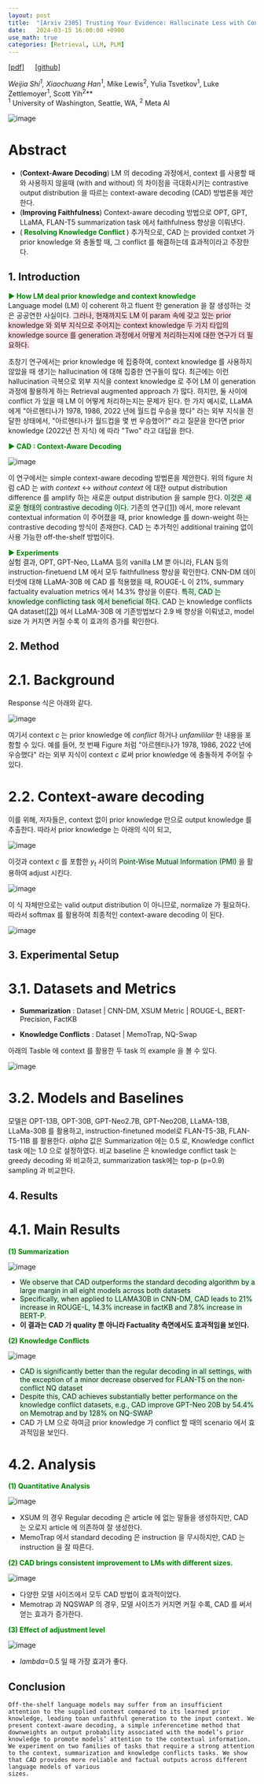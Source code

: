 ```yaml
---
layout: post
title:  "[Arxiv 2305] Trusting Your Evidence: Hallucinate Less with Context-aware Decoding"
date:   2024-03-15 16:00:00 +0900
use_math: true
categories: [Retrieval, LLM, PLM]
---
```


[[pdf]](https://arxiv.org/pdf/2305.14739.pdf) &emsp;
[[github]](https://github.com/hongshi97/CAD)

**Weijia Shi<sup>1*</sup>, Xiaochuang Han<sup>1*</sup>, Mike Lewis<sup>2</sup>, Yulia Tsvetkov<sup>1</sup>, Luke Zettlemoyer<sup>1</sup>, Scott Yih<sup>2</sup>**
<br><sup>1</sup> University of Washington, Seattle, WA, <sup>2</sup> Meta AI  &emsp;

![image](https://github.com/yong1-kim/yong1-kim.github.io/assets/42200027/e91e8ba5-39d6-40a4-b0e9-fe9c8d7dd42f)

# Abstract
- (**Context-Aware Decoding**) LM 의 decoding 과정에서, context 를 사용할 때와 사용하지 않을때 (with and without) 의 차이점을 극대화시키는 contrastive output distribution 을 따르는 context-aware decoding (CAD) 방법론을 제안한다.
- (**Improving Faithfulness**) Context-aware decoding 방법으로 OPT, GPT, LLaMA, FLAN-T5 summarization task 에서 faithfulness 향상을 이뤄낸다.
- (<span style='color:green;font-weight:bold'> Resolving Knowledge Conflict </span>) 추가적으로, CAD 는 provided contxet 가 prior knowledge 와 충돌할 때, 그 conflict 를 해결하는데 효과적이라고 주장한다.

## 1. Introduction

<span style='color:green;font-weight:bold'> ▶ How LM deal prior knowledge and context knowledge </span>
<br>
Language model (LM) 이 coherent 하고 fluent 한 generation 을 잘 생성하는 것은 공공연한 사실이다.
<span style='background-color: #ffdce0'> 
그러나, 현재까지도 LM 이 param 속에 갖고 있는 prior knowledge 와 외부 지식으로 주어지는 context knowledge 두 가지 타입의 knowledge source 를 generation 과정에서 어떻게 처리하는지에 대한 연구가 더 필요하다. </span>

초창기 연구에서는 prior knowledge 에 집중하여, context knowledge 를 사용하지 않았을 때 생기는 hallucination 에 대해 집중한 연구들이 많다.
최근에는 이런 hallucination 극복으로 외부 지식을 context knowledge 로 주어 LM 이 generation 과정에 활용하게 하는 Retrieval augmented approach 가 많다.
하지만, 둘 사이에 conflict 가 있을 때 LM 이 어떻게 처리하는지는 문제가 된다.
한 가지 예시로, LLaMA 에게 "아르헨티나가 1978, 1986, 2022 년에 월드컵 우승을 했다" 라는 외부 지식을 전달한 상태에서, "아르헨티나가 월드컵을 몇 번 우승했어?" 라고 질문을 한다면 prior knowledge (2022년 전 지식) 에 따라 "Two" 라고 대답을 한다.

<span style='color:green;font-weight:bold'> ▶ CAD : Context-Aware Decoding </span>
<br>

![image](https://github.com/yong1-kim/yong1-kim.github.io/assets/42200027/3e9654c9-604d-4c07-864f-3347c48acf41)

이 연구에서는 simple context-aware decoding 방법론을 제안한다.
위의 figure 처럼 cAD 는 _with context_ <-> _without context_ 에 대한 output distribution difference 를 amplify 하는 새로운 output distribution 을 sample 한다.
<span style='background-color: #dcffe4'> 이것은 새로운 형태의 contrastive decoding 이다. </span>
기존의 연구([[1]](https://arxiv.org/abs/2210.15097)) 에서, more relevant contextual information 이 주어졌을 때, prior knowledge 를 down-weight 하는 contrastive decoding 방식이 존재한다. 
CAD 는 추가적인 additional training 없이 사용 가능한 off-the-shelf 방법이다.

<span style='color:green;font-weight:bold'> ▶ Experiments </span>
<br>
실험 결과, OPT, GPT-Neo, LLaMA 등의 vanilla LM 뿐 아니라, FLAN 등의 instruction-finetuend LM 에서 모두 faithfullness 향상을 확인한다.
CNN-DM 데이터셋에 대해 LLaMA-30B 에 CAD 를 적용했을 때, ROUGE-L 이 21%, summary factuality evaluation metrics 에서 14.3% 향상을 이룬다.
<span style='background-color: #dcffe4'> 특히, CAD 는 knowledge conflicting task 에서 beneficial 하다. </span> CAD 는 knowledge conflicts QA dataset([[2]](https://aclanthology.org/2021.emnlp-main.565/)) 에서 LLaMA-30B 에 기존방법보다 2.9 배 향상을 이뤄냈고, model size 가 커지면 커질 수록 이 효과의 증가를 확인한다.

## 2. Method
# 2.1. Background

Response 식은 아래와 같다.

![image](https://github.com/yong1-kim/yong1-kim.github.io/assets/42200027/6860f968-44e6-45b0-91e9-d9f540cdc93f)

여기서 context $c$ 는 prior knowledge 에 *conflict* 하거나 *unfamililar* 한 내용을 포함할 수 있다.
예를 들어, 첫 번째 Figure 처럼 "아르헨티나가 1978, 1986, 2022 년에 우승했다" 라는 외부 지식이 context $c$ 로써 prior knowledge 에 충돌하게 주어질 수 있다.

# 2.2. Context-aware decoding

이를 위해, 저자들은, context 없이 prior knowledge 만으로 output knowledge 를 추출한다.
따라서 prior knowledge 는 아래의 식이 되고,

![image](https://github.com/yong1-kim/yong1-kim.github.io/assets/42200027/0e07f50d-27c4-49e8-b6e4-5866c8d78b66)

이것과 context $c$ 를 포함한 $y_t$ 사이의 <span style='background-color: #dcffe4'> Point-Wise Mutual Information (PMI) </span> 을 활용하여 adjust 시킨다.

![image](https://github.com/yong1-kim/yong1-kim.github.io/assets/42200027/cc29321d-45bf-4875-891d-d2eb2460b22f)

이 식 자체만으로는 valid output distribution 이 아니므로, normalize 가 필요하다. 따라서 softmax 를 활용하여 최종적인 context-aware decoding 이 된다.

![image](https://github.com/yong1-kim/yong1-kim.github.io/assets/42200027/aa0c5efd-3fb1-42d1-ba3d-51cb4312f9cd)


## 3. Experimental Setup
# 3.1. Datasets and Metrics
- **Summarization** : Dataset | CNN-DM, XSUM   Metric | ROUGE-L, BERT-Precision, FactKB

- **Knowledge Conflicts** : Dataset | MemoTrap, NQ-Swap 

아래의 Tasble 에 context 를 활용한 두 task 의 example 을 볼 수 있다.

![image](https://github.com/yong1-kim/yong1-kim.github.io/assets/42200027/3c2331d1-e070-4db1-874f-e015870352e1)


# 3.2. Models and Baselines
모델은 OPT-13B, OPT-30B, GPT-Neo2.7B, GPT-Neo20B, LLaMA-13B, LLaMa-30B 를 활용하고, instruction-finetuned model로 FLAN-T5-3B, FLAN-T5-11B 를 활용한다.
$alpha$ 값은 Summarization 에는 0.5 로, Knowledge conflict task 에는 1.0 으로 설정하였다. 비교 baseline 은 knowledge conflict task 는 greedy decoding 와 비교하고, summarization task에는 top-p (p=0.9) sampling 과 비교한다.

## 4. Results
# 4.1. Main Results

<span style='color:green;font-weight:bold'> (1) Summarization </span>
<br>

![image](https://github.com/yong1-kim/yong1-kim.github.io/assets/42200027/29d7173e-cb79-49ff-b3fe-2ce1be5f33ce)

- <span style='background-color: #dcffe4'> We observe that CAD outperforms the standard decoding algorithm by a large margin in all eight models across both
datasets </span>
- <span style='background-color: #dcffe4'> Specifically, when applied to LLAMA30B in CNN-DM, CAD leads to 21% increase in ROUGE-L, 14.3% increase in factKB and 7.8% increase in BERT-P. </span>
- **이 결과는 CAD 가 quality 뿐 아니라 Factuality 측면에서도 효과적임을 보인다.**

<span style='color:green;font-weight:bold'> (2) Knowledge Conflicts </span>
<br>

![image](https://github.com/yong1-kim/yong1-kim.github.io/assets/42200027/9d10ecfb-d302-4879-8fff-53bf7b939bc8)

- <span style='background-color: #dcffe4'> CAD is significantly better than the regular decoding in all settings, with the exception of a minor decrease observed for FLAN-T5 on the non-conflict NQ dataset </span>
- <span style='background-color: #dcffe4'> Despite this, CAD achieves substantially better performance on the knowledge conflict datasets, e.g., CAD improve GPT-Neo 20B by 54.4% on Memotrap and by 128% on NQ-SWAP </span>
- CAD 가 LM 으로 하여금 prior knowledge 가 conflict 할 때의 scenario 에서 효과적임을 보인다.

# 4.2. Analysis
<span style='color:green;font-weight:bold'> (1) Quantitative Analysis </span>
<br>

![image](https://github.com/yong1-kim/yong1-kim.github.io/assets/42200027/281170e1-8dc3-4b45-8c8a-c052b5210ac2)

- XSUM 의 경우 Regular decoding 은 article 에 없는 말들을 생성하지만, CAD 는 오로지 article 에 의존하여 잘 생성한다.
- MemoTrap 에서 standard decoding 은 instruction 을 무시하지만, CAD 는 instruction 을 잘 따른다.

<span style='color:green;font-weight:bold'> (2) CAD brings consistent improvement to LMs with different sizes. </span>
<br>

![image](https://github.com/yong1-kim/yong1-kim.github.io/assets/42200027/ff83c01e-791e-4a3e-b7f7-b6ec2b8a628b)

- 다양한 모델 사이즈에서 모두 CAD 방법이 효과적이었다.
- Memotrap 과 NQSWAP 의 경우, 모델 사이즈가 커지면 커질 수록, CAD 를 써서 얻는 효과가 증가한다.

<span style='color:green;font-weight:bold'> (3) Effect of adjustment level </span>
<br>

![image](https://github.com/yong1-kim/yong1-kim.github.io/assets/42200027/9dd321da-7b56-4639-84d4-5f09e9dea9dd)

- $lambda$=0.5 일 때 가장 효과가 좋다.

## Conclusion
```
Off-the-shelf language models may suffer from an insufficient attention to the supplied context compared to its learned prior knowledge, leading toan unfaithful generation to the input context. We present context-aware decoding, a simple inferencetime method that downweights an output probability associated with the model’s prior knowledge to promote models’ attention to the contextual information. We experiment on two families of tasks that require a strong attention to the context, summarization and knowledge conflicts tasks. We show that CAD provides more reliable and factual outputs across different language models of various
sizes.
```

